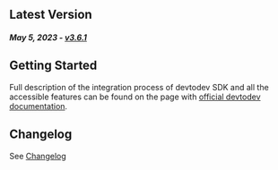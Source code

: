 Latest Version
--------------
##### _May 5, 2023_ - [v3.6.1](https://github.com/devtodev-analytics/package_Analytics/releases/latest)

Getting Started
---------------
Full description of the integration process of devtodev SDK and all the accessible features can be found on the page with [official devtodev documentation](https://docs.devtodev.com/integration/integration-of-sdk-v2/sdk-integration/unity).

Changelog
---------
See [Changelog]([https://github.com/devtodev-analytics/package_Analytics/blob/main/CHANGELOG.md])
